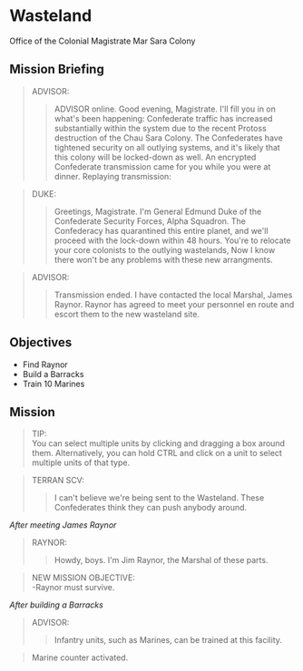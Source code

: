 # Wasteland

Office of the Colonial Magistrate
Mar Sara Colony

## Mission Briefing

> ADVISOR:
>> ADVISOR online. Good evening, Magistrate. I'll fill you in on what's been happening: Confederate traffic has increased substantially within the system due to the recent Protoss destruction of the Chau Sara Colony. The Confederates have tightened security on all outlying systems, and it's likely that this colony will be locked-down as well. An encrypted Confederate transmission came for you while you were at dinner. Replaying transmission:

> DUKE:
>> Greetings, Magistrate. I'm General Edmund Duke of the Confederate Security Forces, Alpha Squadron. The Confederacy has quarantined this entire planet, and we'll proceed with the lock-down within 48 hours. You're to relocate your core colonists to the outlying wastelands, Now I know there won't be any problems with these new arrangments.

> ADVISOR:
>> Transmission ended. I have contacted the local Marshal, James Raynor. Raynor has agreed to meet your personnel en route and escort them to the new wasteland site.

## Objectives

- Find Raynor
- Build a Barracks
- Train 10 Marines

## Mission

> TIP:  
> You can select multiple units by clicking and dragging a box around them. Alternatively, you can hold CTRL and click on a unit to select multiple units of that type.

> TERRAN SCV:
>> I can't believe we're being sent to the Wasteland. These Confederates think they can push anybody around.

_After meeting James Raynor_

> RAYNOR:
>> Howdy, boys. I'm Jim Raynor, the Marshal of these parts.

> NEW MISSION OBJECTIVE:  
> -Raynor must survive.

_After building a Barracks_

> ADVISOR:
>> Infantry units, such as Marines, can be trained at this facility.

> Marine counter activated.
